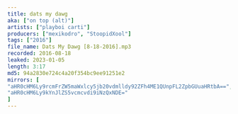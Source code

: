 ```yaml
---
title: dats my dawg
aka: ["on top (alt)"]
artists: ["playboi carti"]
producers: ["mexikodro", "StoopidXool"]
tags: ["2016"]
file_name: Dats My Dawg [8-18-2016].mp3
recorded: 2016-08-18
leaked: 2023-01-05
length: 3:17
md5: 94a2830e724c4a20f354bc9ee91251e2
mirrors: [
"aHR0cHM6Ly9rcmFrZW5maWxlcy5jb20vdmlldy92ZFh4ME1QUnpFL2ZpbGUuaHRtbA==",
"aHR0cHM6Ly9kYnJlZS5vcmcvdi9iNzQxNDE="
]
---
```

